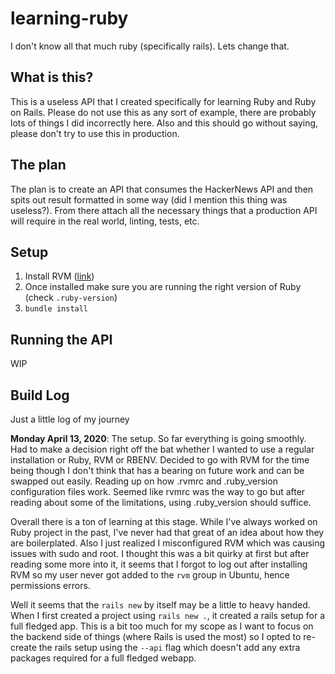 # learning-ruby

I don't know all that much ruby (specifically rails). Lets change that.

## What is this?

This is a useless API that I created specifically for learning Ruby and Ruby on Rails. Please do not use this as any sort of example, there are probably lots of things I did incorrectly here. Also and this should go without saying, please don't try to use this in production.

## The plan

The plan is to create an API that consumes the HackerNews API and then spits out result formatted in some way (did I mention this thing was useless?). From there attach all the necessary things that a production API will require in the real world, linting, tests, etc.

## Setup

1. Install RVM ([link](https://rvm.io))
2. Once installed make sure you are running the right version of Ruby (check `.ruby-version`)
3. `bundle install`

## Running the API

WIP

## Build Log

Just a little log of my journey

**Monday April 13, 2020**: The setup. So far everything is going smoothly. Had to make a decision right off the bat whether I wanted to use a regular installation or Ruby, RVM or RBENV. Decided to go with RVM for the time being though I don't think that has a bearing on future work and can be swapped out easily. Reading up on how .rvmrc and .ruby_version configuration files work. Seemed like rvmrc was the way to go but after reading about some of the limitations, using .ruby_version should suffice.

Overall there is a ton of learning at this stage. While I've always worked on Ruby project in the past, I've never had that great of an idea about how they are boilerplated. Also I just realized I misconfigured RVM which was causing issues with sudo and root. I thought this was a bit quirky at first but after reading some more into it, it seems that I forgot to log out after installing RVM so my user never got added to the `rvm` group in Ubuntu, hence permissions errors.

Well it seems that the `rails new` by itself may be a little to heavy handed. When I first created a project using `rails new .`, it created a rails setup for a full fledged app. This is a bit too much for my scope as I want to focus on the backend side of things (where Rails is used the most) so I opted to re-create the rails setup using the `--api` flag which doesn't add any extra packages required for a full fledged webapp.
